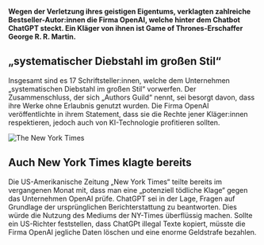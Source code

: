 **Wegen der Verletzung ihres geistigen Eigentums, verklagten zahlreiche Bestseller-Autor:innen die Firma OpenAI, welche hinter dem Chatbot ChatGPT steckt. Ein Kläger von ihnen ist Game of Thrones-Erschaffer George R. R. Martin.** 

## „systematischer Diebstahl im großen Stil“ 

Insgesamt sind es 17 Schriftsteller:innen, welche dem Unternehmen „systematischen Diebstahl im großen Stil“ vorwerfen. Der Zusammenschluss, der sich „Authors Guild“ nennt, sei besorgt davon, dass ihre Werke ohne Erlaubnis genutzt wurden. Die Firma OpenAI veröffentlichte in ihrem Statement, dass sie die Rechte jener Kläger:innen respektieren, jedoch auch von KI-Technologie profitieren sollten. 

![The New York Times](https://media.npr.org/assets/img/2023/02/15/ap21126651872636_custom-7be771a4c194c468e0eb461db37377d7da56cc1d.jpg)

## Auch New York Times klagte bereits 

Die US-Amerikanische Zeitung „New York Times“ teilte bereits im vergangenen Monat mit, dass man eine „potenziell tödliche Klage“ gegen das Unternehmen OpenAI prüfe. ChatGPT sei in der Lage, Fragen auf Grundlage der ursprünglichen Berichterstattung zu beantworten. Dies würde die Nutzung des Mediums der NY-Times überflüssig machen. Sollte ein US-Richter feststellen, dass ChatGPt illegal Texte kopiert, müsste die Firma OpenAI jegliche Daten löschen und eine enorme Geldstrafe bezahlen. 

